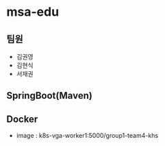 # msa-edu

## 팀원
- 김권영
- 김현식
- 서재권

## SpringBoot(Maven)

## Docker
- image : k8s-vga-worker1:5000/group1-team4-khs
